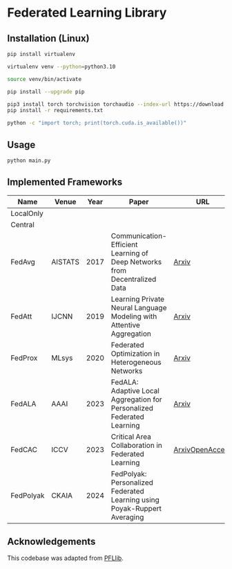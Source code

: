 # Federated Learning Library

## Installation (Linux)
```bash
pip install virtualenv
```
```bash
virtualenv venv --python=python3.10
```
```bash
source venv/bin/activate
```
```bash
pip install --upgrade pip
```
```bash
pip3 install torch torchvision torchaudio --index-url https://download.pytorch.org/whl/cu118
pip install -r requirements.txt
```
```bash
python -c "import torch; print(torch.cuda.is_available())"
```

## Usage
```bash
python main.py
```

## Implemented Frameworks
| Name | Venue | Year | Paper | URL |
|------|-------|------| ----- | ---|
| LocalOnly | | | | | 
| Central | | | | |
| FedAvg | AISTATS | 2017 | Communication-Efficient Learning of Deep Networks from Decentralized Data | [Arxiv](https://arxiv.org/abs/1602.05629) |
| FedAtt | IJCNN | 2019 | Learning Private Neural Language Modeling with Attentive Aggregation | [Arxiv](https://arxiv.org/abs/1812.07108) |
| FedProx | MLsys | 2020| Federated Optimization in Heterogeneous Networks | [Arxiv](https://arxiv.org/abs/1812.06127) |
| FedALA | AAAI | 2023 | FedALA: Adaptive Local Aggregation for Personalized Federated Learning | [Arxiv](https://arxiv.org/abs/2212.01197) |
| FedCAC | ICCV | 2023 | Critical Area Collaboration in Federated Learning | [Arxiv](https://arxiv.org/abs/2309.11103)[OpenAccess](https://openaccess.thecvf.com/content/ICCV2023/html/Wu_Bold_but_Cautious_Unlocking_the_Potential_of_Personalized_Federated_Learning_ICCV_2023_paper.html) |
| FedPolyak | CKAIA | 2024 | FedPolyak: Personalized Federated Learning using Poyak-Ruppert Averaging | |


## Acknowledgements
This codebase was adapted from [PFLlib](https://github.com/TsingZ0/PFLlib).